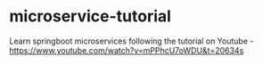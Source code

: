 # microservice-tutorial
Learn springboot microservices following the tutorial on Youtube - https://www.youtube.com/watch?v=mPPhcU7oWDU&t=20634s
